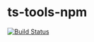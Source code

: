 # ts-tools-npm
[![Build Status](https://app.travis-ci.com/chaochaoxiaoren/ts-tools-npm.svg?branch=main)](https://app.travis-ci.com/chaochaoxiaoren/ts-tools-npm)